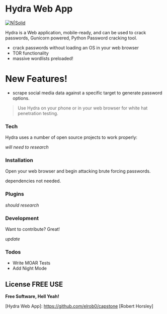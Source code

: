 # Hydra Web App

[![N|Solid](https://cldup.com/dTxpPi9lDf.thumb.png)](https://nodesource.com/products/nsolid)

Hydra is a Web application, mobile-ready, and can be used to crack passwords, Gunicorn powered, Python Password cracking tool.

  - crack passwords without loading an OS in your web browser
  - TOR functionality
  - massive wordlists preloaded!

# New Features!

  - scrape social media data against a specific target to generate password options.

> Use Hydra on your phone or in your web browser for white hat penetration testing.

### Tech

Hydra uses a number of open source projects to work properly:

*will need to research*

### Installation

Open your web browser and begin attacking brute forcing passwords.

dependencies not needed.

### Plugins

*should research*


### Development

Want to contribute? Great!

*update*

### Todos

 - Write MOAR Tests
 - Add Night Mode

License
FREE USE
----

**Free Software, Hell Yeah!**

[//]: # (These are reference links used in the body of this note and get stripped out when the markdown processor does its job. There is no need to format nicely because it shouldn't be seen. Thanks SO - http://stackoverflow.com/questions/4823468/store-comments-in-markdown-syntax)


   [Hydra Web App]: <https://github.com/elrob0/capstone>   [Robert Horsley]

   [git-repo-url]: <https://github.com/joemccann/dillinger.git>
   [df1]: <http://daringfireball.net/projects/markdown/>
   [markdown-it]: <https://github.com/markdown-it/markdown-it>
   [Ace Editor]: <http://ace.ajax.org>
   [node.js]: <http://nodejs.org>
   [Twitter Bootstrap]: <http://twitter.github.com/bootstrap/>
   [jQuery]: <http://jquery.com>
   [@tjholowaychuk]: <http://twitter.com/tjholowaychuk>
   [express]: <http://expressjs.com>
   [AngularJS]: <http://angularjs.org>
   [Gulp]: <http://gulpjs.com>

   [PlDb]: <https://github.com/joemccann/dillinger/tree/master/plugins/dropbox/README.md>
   [PlGh]: <https://github.com/joemccann/dillinger/tree/master/plugins/github/README.md>
   [PlGd]: <https://github.com/joemccann/dillinger/tree/master/plugins/googledrive/README.md>
   [PlOd]: <https://github.com/joemccann/dillinger/tree/master/plugins/onedrive/README.md>
   [PlMe]: <https://github.com/joemccann/dillinger/tree/master/plugins/medium/README.md>
   [PlGa]: <https://github.com/RahulHP/dillinger/blob/master/plugins/googleanalytics/README.md>

